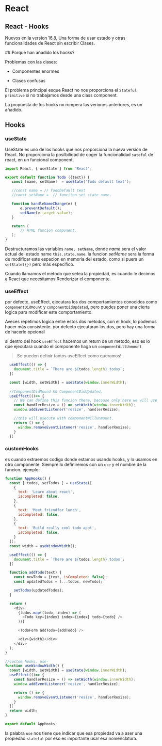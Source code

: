 # React

## React - Hooks

Nuevos en la version 16.8, Una forma de usar estado y otras funcionalidades de React sin escribir Clases.


## Porque han añadido los hooks?

Problemas con las clases:

- Componentes enormes

- Clases confusas

El problema principal esque React no nos proporciona el `Stateful primitive` si no trabajamos desde una class component.

La propuesta de los hooks no rompera las veriones anteriores, es un añadido.

## Hooks

### useState

UseState es uno de los hooks que nos proporciona la nueva version de React. No proporciona la posilbilidad de coger la funcionalidad `sateful` de react, en un funcional component.

 ```js
import React, { useState } from 'React';

export default function Todo ({text}) {
    const [name, setName]  = useState('Todo default text');

    //const name = // TodoDefault text
    //const setName =  // funciton set state name.

    function handleNameChange(e) {
        e.preventDefault();
        setName(e.target.value);
    }

    return (
        // HTML funcion component.
    );
}
```

Destructuramos las variables `name, setName`, donde *name* sera el valor actual del estado name `this.state.name`. la funcion *setName* sera la forma de modificar este espacion en memoria del estado, como si puera un `setState({})` pero más especifico.

Cuando llamamos el metodo que setea la propiedad, es cuando le decimos a React que necesitamos Renderizar el componente.

### useEffect

por defecto, useEffect, ejecutara los dos comportamientos conocidos como `componentDidMount` y `componentDidUpdated`, pero puedes poner una cierta logica para modificar este comportamiento.

Aveces repetimos logica entre estos dos metodos, con el hook, lo podemos hacer más consistente. por defecto ejecutaran los dos, pero hay una forma de hacerlo opcional

si dentro del hook `useEffect` hacemos un return de un metodo, eso es lo que ejecutara cuando el componente haga un `componentWillUnmount`

> Se pueden definir tantos useEffect como queramos!!

```js
  useEffect(() => {
    document.title = `There are ${todos.length} todos`;
  })

  const [width, setWidth] = useState(window.innerWidth);
  
  //ComponentDidMound && ComponentDidUpdated.
  useEffect(()=> {
    // We can define this funcion there, becouse only here we will use it.
    const handlerResize = () => setWidth(window.innerWidth);
    window.addEventListener('resize', handlerResize);

    //this will execute with componentWillUnmount.
    return () => {
      window.removeEventListener('resize', handlerResize);
    }
  })
```

### customHooks

es cuando extraemos codigo donde estamos usando hooks, y lo usamos en otro componente. Siempre lo definiremos con un `use` y el nombre de la funcion.
ejemplo:

```js
function AppHooks() {
  const [ todos, setTodos ] = useState([
    {
      text: 'Learn about react',
      isCompleted: false,
    },
    {
      text: 'Meet friendfor lunch',
      isCompleted: false,
    },
    {
      text: 'Build really cool todo appt',
      isCompleted: false,
    }
  ]);
  const width = useWindowWidth();

  useEffect(() => {
    document.title = `There are ${todos.length} todos`;
  })

  function addTodo(text) {
    const newTodo = {text, isCompleted: false};
    const updatedTodos = [...todos, newTodo];

    setTodos(updatedTodos);
  }

  return (
    <div>
      {todos.map((todo, index) => (
        <Todo key={index} index={index} todo={todo} />
      ))}

      <TodoForm addTodo={addTodo} />

      <div>{width}</div>
    </div>
  );
}

//custom hooks. use-
function useWindowWidth() {
  const [width, setWidth] = useState(window.innerWidth);
  useEffect(()=> {
    const handlerResize = () => setWidth(window.innerWidth);
    window.addEventListener('resize', handlerResize);

    return () => {
      window.removeEventListener('resize', handlerResize);
    }
  })
  return width;
}

export default AppHooks;
```

la palabra `use` nos tiene que indicar que esa propiedad va a aser una propiedad `stateful` por eso es importante usar esa nomenclatura.